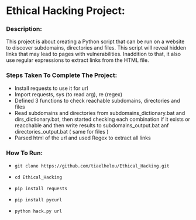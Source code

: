 # Ethical Hacking Project:

### Description:

This project is about creating a Python script that can be run on a website to discover subdomains, directories and files. This script will reveal hidden links that may lead to pages with vulnerabilities. Inaddition to that, it also use regular expressions to extract links from the HTML file.

### Steps Taken To Complete The Project:

- Install requests to use it for url
- Import requests, sys (to read arg), re (regex)
- Defined 3 functions to check reachable subdomains, directories and files
- Read subdomains and directories from subdomains_dictionary.bat and dirs_dictionary.bat, then started checking each combination if it exists or reacchable and then write results to subdomains_output.bat anf directories_output.bat ( same for files )
- Parsed html of the url and used Regex to extract all links

### How To Run:
-
      git clone https://github.com/tiaelhelou/Ethical_Hacking.git
      
- 
      cd Ethical_Hacking
      
- 
      pip install requests
      
- 
      pip install pycurl
      
- 
      python hack.py url
      

    
    
    
